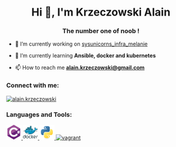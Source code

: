 <h1 align="center">Hi 👋, I'm Krzeczowski Alain</h1>
<h3 align="center">The number one of noob !</h3>

- 🔭 I’m currently working on [sysunicorns_infra_melanie](https://github.com/DeerHide/sysunicorns_infra_melanie)

- 🌱 I’m currently learning **Ansible, docker and kubernetes**

- 📫 How to reach me **alain.krzeczowski@gmail.com**

<h3 align="left">Connect with me:</h3>
<p align="left">
<a href="https://linkedin.com/in/alain.krzeczowski" target="blank"><img align="center" src="https://raw.githubusercontent.com/rahuldkjain/github-profile-readme-generator/master/src/images/icons/Social/linked-in-alt.svg" alt="alain.krzeczowski" height="30" width="40" /></a>
</p>

<h3 align="left">Languages and Tools:</h3>
<p align="left"> <a href="https://www.w3schools.com/cs/" target="_blank" rel="noreferrer"> <img src="https://raw.githubusercontent.com/devicons/devicon/master/icons/csharp/csharp-original.svg" alt="csharp" width="40" height="40"/> </a> <a href="https://www.docker.com/" target="_blank" rel="noreferrer"> <img src="https://raw.githubusercontent.com/devicons/devicon/master/icons/docker/docker-original-wordmark.svg" alt="docker" width="40" height="40"/> </a> <a href="https://www.python.org" target="_blank" rel="noreferrer"> <img src="https://raw.githubusercontent.com/devicons/devicon/master/icons/python/python-original.svg" alt="python" width="40" height="40"/> </a> <a href="https://www.vagrantup.com/" target="_blank" rel="noreferrer"> <img src="https://www.vectorlogo.zone/logos/vagrantup/vagrantup-icon.svg" alt="vagrant" width="40" height="40"/> </a> </p>
